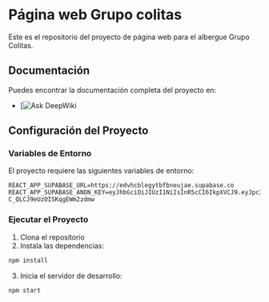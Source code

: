 # Página web Grupo colitas

Este es el repositorio del proyecto de página web para el albergue Grupo Colitas.

## Documentación

Puedes encontrar la documentación completa del proyecto en:
- [![Ask DeepWiki](https://deepwiki.com/RodrigoStranger/ihc-albergue-grupo-colitas-pagweb)

## Configuración del Proyecto

### Variables de Entorno

El proyecto requiere las siguientes variables de entorno:

```
REACT_APP_SUPABASE_URL=https://edvhcblegytbfbneujae.supabase.co
REACT_APP_SUPABASE_ANON_KEY=eyJhbGciOiJIUzI1NiIsInR5cCI6IkpXVCJ9.eyJpc3MiOiJzdXBhYmFzZSIsInJlZiI6ImVkdmhjYmxlZ3l0YmZibmV1amFlIiwicm9sZSI6ImFub24iLCJpYXQiOjE3NDczMTM2NjYsImV4cCI6MjA2Mjg4OTY2Nn0.AoZGKDoTzBxl_kzBAV-C_QLCJ9eUzOISKqgEWm2zdmw
```

### Ejecutar el Proyecto

1. Clona el repositorio
2. Instala las dependencias:
```bash
npm install
```
3. Inicia el servidor de desarrollo:
```bash
npm start
```
